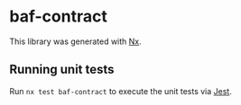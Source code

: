 # baf-contract

This library was generated with [Nx](https://nx.dev).

## Running unit tests

Run `nx test baf-contract` to execute the unit tests via [Jest](https://jestjs.io).
